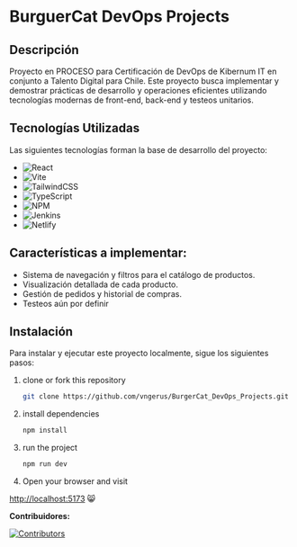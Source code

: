 # BurguerCat DevOps Projects

## Descripción

Proyecto en PROCESO para Certificación de DevOps de Kibernum IT en conjunto a Talento Digital para Chile. Este proyecto busca implementar y demostrar prácticas de desarrollo y operaciones eficientes utilizando tecnologías modernas de front-end, back-end y testeos unitarios.

## Tecnologías Utilizadas

Las siguientes tecnologías forman la base de desarrollo del proyecto:

- ![React](https://img.shields.io/badge/react-%2320232a.svg?style=for-the-badge&logo=react&logoColor=%2361DAFB)
- ![Vite](https://img.shields.io/badge/vite-%23646CFF.svg?style=for-the-badge&logo=vite&logoColor=white)
- ![TailwindCSS](https://img.shields.io/badge/tailwindcss-%2338B2AC.svg?style=for-the-badge&logo=tailwind-css&logoColor=white)
- ![TypeScript](https://img.shields.io/badge/typescript-%23007ACC.svg?style=for-the-badge&logo=typescript&logoColor=white)
- ![NPM](https://img.shields.io/badge/NPM-%23CB3837.svg?style=for-the-badge&logo=npm&logoColor=white)
- ![Jenkins](https://img.shields.io/badge/jenkins-%232C5263.svg?style=for-the-badge&logo=jenkins&logoColor=white)
- ![Netlify](https://img.shields.io/badge/netlify-%23000000.svg?style=for-the-badge&logo=netlify&logoColor=#00C7B7)

## Características a implementar:

- Sistema de navegación y filtros para el catálogo de productos.
- Visualización detallada de cada producto.
- Gestión de pedidos y historial de compras.
- Testeos aún por definir

## Instalación

Para instalar y ejecutar este proyecto localmente, sigue los siguientes pasos:

1. clone or fork this repository

   ```sh
   git clone https://github.com/vngerus/BurgerCat_DevOps_Projects.git
   ```

2. install dependencies

   ```bash
   npm install
   ```

3. run the project
   ```bash
   npm run dev
   ```
4. Open your browser and visit

[http://localhost:5173](http://localhost:5173) 😸

**Contribuidores:**

[![Contributors](https://contrib.rocks/image?repo=vngerus/BurgerCat_DevOps_Projects)](https://github.com/vngerus/BurgerCat_DevOps_Projects/graphs/contributors)
